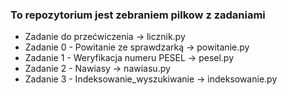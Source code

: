 ### To repozytorium jest zebraniem pilkow z zadaniami
   * Zadanie do przećwiczenia -> licznik.py
   * Zadanie 0 - Powitanie ze sprawdzarką -> powitanie.py
   * Zadanie 1 - Weryfikacja numeru PESEL -> pesel.py
   * Zadanie 2 - Nawiasy -> nawiasu.py
   * Zadanie 3 - Indeksowanie_wyszukiwanie -> indeksowanie.py